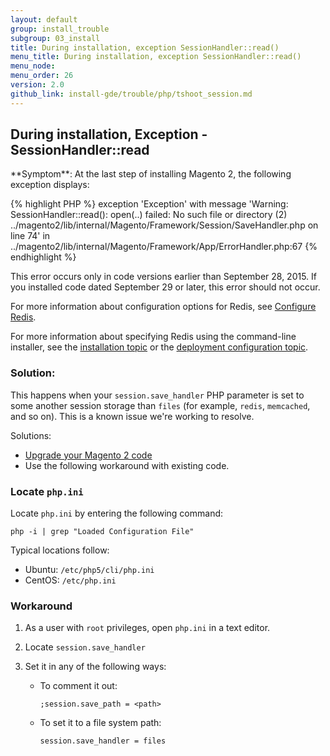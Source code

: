 ```yaml
---
layout: default
group: install_trouble
subgroup: 03_install
title: During installation, exception SessionHandler::read()
menu_title: During installation, exception SessionHandler::read()
menu_node: 
menu_order: 26
version: 2.0
github_link: install-gde/trouble/php/tshoot_session.md
---
```


<h2>During installation, Exception - SessionHandler::read</h2>
**Symptom**: At the last step of installing Magento 2, the following exception displays:

{% highlight PHP %} 
exception 'Exception' with message 'Warning: SessionHandler::read():
open(..) failed: No such file or directory (2) ../magento2/lib/internal/Magento/Framework/Session/SaveHandler.php on line 74' 
in ../magento2/lib/internal/Magento/Framework/App/ErrorHandler.php:67
{% endhighlight %} 

<div class="bs-callout bs-callout-info" id="info">
<span class="glyphicon-class">
	<p>This error occurs only in code versions earlier than September 28, 2015. If you installed code dated September 29 or later, this error should not occur.</p>
	<p>For more information about configuration options for Redis, see <a href="{{page.baseurl}}config-guide/redis/config-redis.html">Configure Redis</a>.</p>
	<p>For more information about specifying Redis using the command-line installer, see the <a href="{{page.baseurl}}install-gde/install/cli/install-cli-install.html">installation topic</a> or the <a href="{{page.baseurl}}install-gde/install/cli/install-cli-subcommands-deployment.html#instgde-cli-subcommands-configphp">deployment configuration topic</a>.</p></span>
</div>

### Solution:

This happens when your `session.save_handler` PHP parameter is set to some another session storage than `files` (for example, `redis`, `memcached`, and so on). This is a known issue we're working to resolve.

Solutions:

*	<a href="{{page.baseurl}}install-gde/install/cli/install-cli-uninstall.html#instgde-install-magento-update">Upgrade your Magento 2 code</a>
*	Use the following workaround with existing code.

### Locate `php.ini`
Locate `php.ini` by entering the following command:

	php -i | grep "Loaded Configuration File"

Typical locations follow:

*	Ubuntu: `/etc/php5/cli/php.ini`
*	CentOS: `/etc/php.ini`

### Workaround
1.	As a user with `root` privileges, open `php.ini` in a text editor.
2.	Locate `session.save_handler`
3.	Set it in any of the following ways:

	*	To comment it out:

			;session.save_path = <path>
		
	*	To set it to a file system path:
		
			session.save_handler = files


